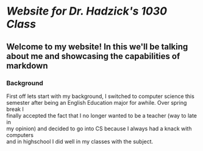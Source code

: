 # _Website for Dr. Hadzick's 1030 Class_

## Welcome to my website! In this we'll be talking about me and showcasing the capabilities of markdown

### Background

First off lets start with my background, I switched to computer science this  
semester after being an English Education major for awhile. Over spring break I  
finally accepted the fact that I no longer wanted to be a teacher (way to late in  
my opinion) and decided to go into CS because I always had a knack with computers  
and in highschool I did well in my classes with the subject.

